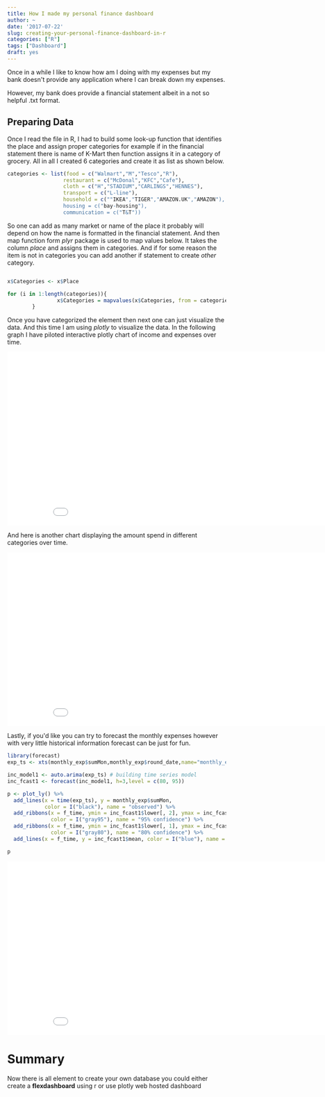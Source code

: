```yaml
---
title: How I made my personal finance dashboard
author: ~
date: '2017-07-22'
slug: creating-your-personal-finance-dashboard-in-r
categories: ["R"]
tags: ["Dashboard"]
draft: yes
---
```

Once in a while I like to know how am I doing with my expenses but my bank doesn't provide any application where I can break down my expenses.
<!--more-->
However, my bank does provide a financial statement albeit in a not so helpful .txt format.


## Preparing Data

Once I read the file in R, I had to build some look-up function that identifies the place and assign proper categories for example if in the financial statement there is name of K-Mart then function assigns it in a category of grocery. All in all I created 6 categories and create it as list as shown below.

```r
categories <- list(food = c("Walmart","M","Tesco","R"),
                  restaurant = c("McDonal","KFC","Cafe"),
                  cloth = c("H","STADIUM","CARLINGS","HENNES"),
                  transport = c("L-line"),
                  household = c(""IKEA","TIGER","AMAZON.UK","AMAZON"),
                  housing = c("bay-housing"),
                  communication = c("T&T"))

```

So one can add as many market or name of the place it probably will depend on how the name is formatted in the financial statement.
And then map function form *plyr* package is used to map values below. It takes the column *place* and assigns them in categories. And if for some reason the item is not in categories you can add another if statement to create *other* category. 

```r

x$Categories <- x$Place

for (i in 1:length(categories)){
                x$Categories = mapvalues(x$Categories, from = categories[[i]],to = sample(names(categories[i]),length(categories[[i]]),replace = T))
        }

```

Once you have categorized the element then next one can just visualize the data. And this time I am using *plotly* to visualize the data. In the following graph I have piloted interactive plotly chart of income and expenses over time.


<iframe width="900" height="400" frameborder="0" scrolling="no" src="//plot.ly/~Biranjan/41.embed"></iframe>


And here is another chart displaying the amount spend in different categories over time.
<br>

<iframe width="900" height="400" frameborder="0" scrolling="no" src="//plot.ly/~Biranjan/3.embed"></iframe>


Lastly, if you'd like you can try to forecast the monthly expenses however with very little historical information forecast can be just for fun.

```r
library(forecast)
exp_ts <- xts(monthly_exp$sumMon,monthly_exp$round_date,name="monthly_expenses")

inc_model1 <- auto.arima(exp_ts) # building time series model
inc_fcast1 <- forecast(inc_model1, h=3,level = c(80, 95))

p <- plot_ly() %>%
  add_lines(x = time(exp_ts), y = monthly_exp$sumMon,
            color = I("black"), name = "observed") %>%
  add_ribbons(x = f_time, ymin = inc_fcast1$lower[, 2], ymax = inc_fcast1$upper[, 2],
              color = I("gray95"), name = "95% confidence") %>%
  add_ribbons(x = f_time, ymin = inc_fcast1$lower[, 1], ymax = inc_fcast1$upper[, 1],
              color = I("gray80"), name = "80% confidence") %>%
  add_lines(x = f_time, y = inc_fcast1$mean, color = I("blue"), name = "prediction")

p
```


<iframe width="900" height="400" frameborder="0" scrolling="no" src="//plot.ly/~Biranjan/43.embed"></iframe>


# Summary 

Now there is all element to create your own database you could either create a **flexdashboard** using r or use plotly web hosted dashboard



